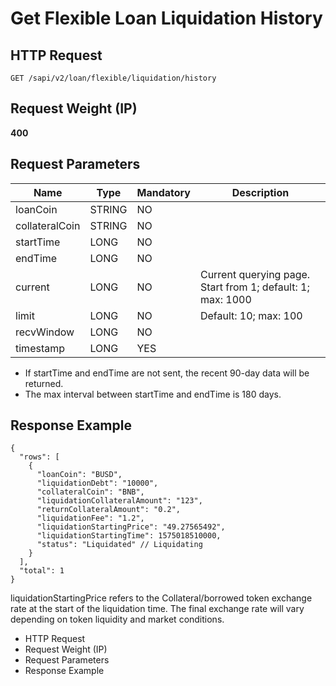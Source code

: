 # Get Flexible Loan Liquidation History 

## HTTP Request​

`GET /sapi/v2/loan/flexible/liquidation/history`

## Request Weight (IP)​

**400**

## Request Parameters​

| Name | Type | Mandatory | Description |
| --- | --- | --- | --- |
| loanCoin | STRING | NO |  |
| collateralCoin | STRING | NO |  |
| startTime | LONG | NO |  |
| endTime | LONG | NO |  |
| current | LONG | NO | Current querying page. Start from 1; default: 1; max: 1000 |
| limit | LONG | NO | Default: 10; max: 100 |
| recvWindow | LONG | NO |  |
| timestamp | LONG | YES |  |

* If startTime and endTime are not sent, the recent 90-day data will be returned.
* The max interval between startTime and endTime is 180 days.

## Response Example​

```
{  
  "rows": [  
    {  
      "loanCoin": "BUSD",  
      "liquidationDebt": "10000",  
      "collateralCoin": "BNB",  
      "liquidationCollateralAmount": "123",  
      "returnCollateralAmount": "0.2",  
      "liquidationFee": "1.2",  
      "liquidationStartingPrice": "49.27565492",  
      "liquidationStartingTime": 1575018510000,  
      "status": "Liquidated" // Liquidating  
    }  
  ],  
  "total": 1  
}
```

liquidationStartingPrice refers to the Collateral/borrowed token exchange rate at the start of the liquidation time. The final exchange rate will vary depending on token liquidity and market conditions.

* HTTP Request
* Request Weight (IP)
* Request Parameters
* Response Example